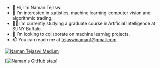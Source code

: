 - 👋 Hi, I’m Naman Tejaswi
- 👀 I’m interested in statistics, machine learning, computer vision and algorithmic trading. 
- 👨‍🎓 I’m currently studying a graduate course in Artificial Intelligence at SUNY Buffalo.
- 💞️ I’m looking to collaborate on machine learning projects.
- 📫 You can reach me at tejaswinaman1@gmail.com 


[![Naman Tejaswi Medium](https://mediumblog-cards.vercel.app/getMediumBlogs?username=NamanTejaswi_13843)](https://medium.com/@NamanTejaswi_13843)



[![Naman's GitHub stats](https://github-readme-stats.vercel.app/api?username=namantejaswi&theme=algolia)]

<!--[![Top Languages used](https://github-readme-stats.vercel.app/api/top-langs/?username=namantejaswi)]-->

<!---
namantejaswi/namantejaswi is a ✨ special ✨ repository because its `README.md` (this file) appears on your GitHub profile.
You can click the Preview link to take a look at your changes.
--->

